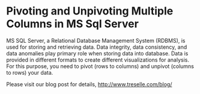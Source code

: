 # Pivoting and Unpivoting Multiple Columns in MS Sql Server

MS SQL Server, a Relational Database Management System (RDBMS), is used for storing and retrieving data. Data integrity, data consistency, and data anomalies play primary role when storing data into database. Data is provided in different formats to create different visualizations for analysis. For this purpose, you need to pivot (rows to columns) and unpivot (columns to rows) your data. 

Please visit our blog post for details, http://www.treselle.com/blog/